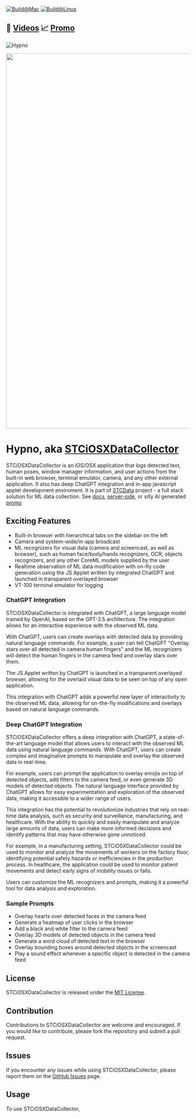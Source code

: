 
[![Build@Mac](https://github.com/STCData/Hypno/actions/workflows/xcodebuild.yml/badge.svg)](https://github.com/STCData/Hypno/actions/workflows/xcodebuild.yml)
[![Build@Linux](https://github.com/STCData/Hypno/actions/workflows/linuxbuild.yml/badge.svg)](https://github.com/STCData/Hypno/actions/workflows/linuxbuild.yml)


## 🎥 [Videos](docs/Videos.md) 📈 [Promo](https://tome.app/stc-9d6/reinventing-the-dream-all-in-one-data-collection-app-with-browser-camera-and-ml-enabled-natural-speech-applet-developer-environment-cleyk2hy3046l5p2mdwgjgbu3?page=cleyk2hzx046n5p2mispa1yrh) 

![Hypno](https://user-images.githubusercontent.com/309302/227965148-afe71d74-7fb5-445b-b7c5-62be89181b21.png)




 <img src="https://user-images.githubusercontent.com/309302/228348679-6cfacbb0-e2aa-425d-9dd9-8d8c709d076e.mp4" width="1024"> 














# Hypno, aka [STCiOSXDataCollector](https://stcdata.github.io/STCData/docs/Collectors/ios.html)

STCiOSXDataCollector is an iOS/OSX application that logs detected text, human poses, window manager information, and user actions from the built-in web browser, terminal emulator, camera, and any other external application. It also has deep ChatGPT integration and in-app javascript applet development enviroment. It is part of [STCData](https://github.com/STCData) project - a full stack solution for ML data collection. See [docs](https://stcdata.github.io/STCData/), [server-side](https://github.com/STCData/STCDataServer), or silly AI generated [promo](https://tome.app/stc-9d6/shoggoth-binding-collaborative-ml-data-preprocessing-with-chat-driven-editing-clfjg4et32cgs9m422fqijwvt)

## Exciting Features

* Built-in browser with hierarchical tabs on the sidebar on the left
* Camera and system-wide/in-app broadcast
* ML recognizers for visual data (camera and screencast, as well as browser), such as human face/body/hands recognizers, OCR, objects recognizers, and any other CoreML models supplied by the user
* Realtime observation of ML data modification with on-fly code generation using the JS Applet written by integrated ChatGPT and launched in transparent overlayed browser
* VT-100 terminal emulator for logging

### ChatGPT Integration

STCiOSXDataCollector is integrated with ChatGPT, a large language model trained by OpenAI, based on the GPT-3.5 architecture. The integration allows for an interactive experience with the observed ML data.

With ChatGPT, users can create overlays with detected data by providing natural language commands. For example, a user can tell ChatGPT "Overlay stars over all detected in camera human fingers" and the ML recognizers will detect the human fingers in the camera feed and overlay stars over them. 

The JS Applet written by ChatGPT is launched in a transparent overlayed browser, allowing for the overlaid visual data to be seen on top of any open application.

This integration with ChatGPT adds a powerful new layer of interactivity to the observed ML data, allowing for on-the-fly modifications and overlays based on natural language commands.

### Deep ChatGPT Integration

STCiOSXDataCollector offers a deep integration with ChatGPT, a state-of-the-art language model that allows users to interact with the observed ML data using natural language commands. With ChatGPT, users can create complex and imaginative prompts to manipulate and overlay the observed data in real-time.

For example, users can prompt the application to overlay emojis on top of detected objects, add filters to the camera feed, or even generate 3D models of detected objects. The natural language interface provided by ChatGPT allows for easy experimentation and exploration of the observed data, making it accessible to a wider range of users.


This integration has the potential to revolutionize industries that rely on real-time data analysis, such as security and surveillance, manufacturing, and healthcare. With the ability to quickly and easily manipulate and analyze large amounts of data, users can make more informed decisions and identify patterns that may have otherwise gone unnoticed.

For example, in a manufacturing setting, STCiOSXDataCollector could be used to monitor and analyze the movements of workers on the factory floor, identifying potential safety hazards or inefficiencies in the production process. In healthcare, the application could be used to monitor patient movements and detect early signs of mobility issues or falls.


Users can customize the ML recognizers and prompts, making it a powerful tool for data analysis and exploration.

### Sample Prompts

- Overlay hearts over detected faces in the camera feed
- Generate a heatmap of user clicks in the browser
- Add a black and white filter to the camera feed
- Overlay 3D models of detected objects in the camera feed
- Generate a word cloud of detected text in the browser
- Overlay bounding boxes around detected objects in the screencast
- Play a sound effect whenever a specific object is detected in the camera feed

## License

STCiOSXDataCollector is released under the [MIT License](https://opensource.org/licenses/MIT).

## Contribution

Contributions to STCiOSXDataCollector are welcome and encouraged. If you would like to contribute, please fork the repository and submit a pull request.

## Issues

If you encounter any issues while using STCiOSXDataCollector, please report them on the [GitHub Issues](https://github.com/USERNAME/REPOSITORY/issues) page.

## Usage

To use STCiOSXDataCollector,


